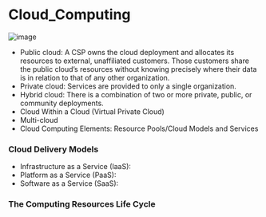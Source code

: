 # Cloud_Computing

![image](https://github.com/Zaheer-Emeran/Cloud_Computing/assets/162816701/88d83482-82fe-4289-a3bc-8231f0298dcd)

- Public cloud:  A CSP owns the cloud deployment and allocates its resources to external, unaffiliated customers. Those customers share the public cloud’s resources without knowing precisely where their data is in relation to that of any other organization.
- Private cloud:  Services are provided to only a single organization.
- Hybrid cloud:  There is a combination of two or more private, public, or community deployments.
- Cloud Within a Cloud (Virtual Private Cloud)
- Multi-cloud
- Cloud Computing Elements: Resource Pools/Cloud Models and Services

### Cloud Delivery Models
- Infrastructure as a Service (IaaS):
- Platform as a Service (PaaS):
- Software as a Service (SaaS):

### The Computing Resources Life Cycle
